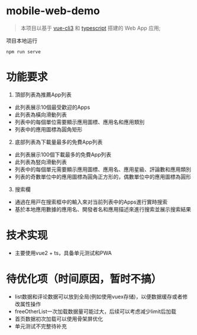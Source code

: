 # mobile-web-demo

> 本项目以基于 [vue-cli3](https://cli.vuejs.org/) 和 [typescript](http://www.typescriptlang.org/) 搭建的  Web App 应用;

项目本地运行
```
npm run serve
```

# 功能要求
1. 頂部列表為推薦App列表
- 此列表展示10個最受歡迎的Apps
- 此列表為橫向滑動列表
- 列表中的每個單位需要顯示應⽤圖標、應⽤名和應⽤類別
- 列表中的應⽤圖標為圓⾓矩形
2. 底部列表為下載量最多的免費App列表
- 此列表展示100個下載最多的免費App列表
- 此列表為竪向滑動列表
- 列表中的每個單元需要顯示應⽤圖標、應⽤名、應⽤星級、評論數和應⽤類別
- 列表的奇數單位中的應⽤圖標為圓⾓正⽅形的，偶數單位中的應⽤圖標為圓形
3. 搜索欄
- 通過在⽤⼾在搜索框中的輸入來对当前列表中的Apps進⾏實時搜索
- 基於本地應⽤數據的應⽤名、開發者名和應⽤描述來進⾏搜索並展示搜索結果

# 技术实现
- 主要使用vue2 + ts，具备单元测试和PWA

# 待优化项（时间原因，暂时不搞）
- list数据和评论数据可以放到全局(例如使用vuex存储)，以便数据缓存或者修改属性操作
- freeOtherList一次加载数据量可能过大，后续可以考虑减少limit后加载
- 首页数据初次加载可以使用骨架屏优化
- 单元测试不完整待补充


